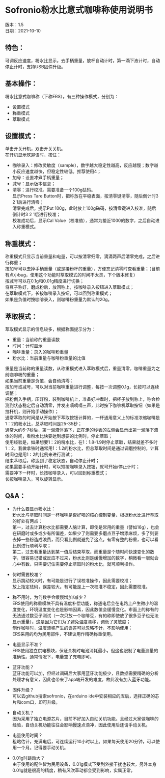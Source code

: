 # Sofronio粉水比意式咖啡称使用说明书
版本：1.5<br />
日期：2021-10-10<br />

## 特色：
可调反应速度，粉水比显示，去手柄重量，放杯自动计时，第一滴下液计时，自动停止计时，支持USB固件升级。<br />

## 基本操作：
粉水比意式咖啡称（下称ERS），有三种操作模式，分别为：<br />
* 设置模式
* 称重模式
* 萃取模式

## 设置模式：
单击开关开机，双击开关关机。<br />
在开机显示欢迎语时，按住：<br />
* 咖啡录入：修改灵敏度（sample），数字越大稳定性越高，反应越慢；数字越小反应速度越快，但稳定性较低。推荐使用4；<br />
* 加号：设置冲煮手柄重量；<br />
* 减号：显示版本信息；<br />
* 清零：进行校准。需要准备一个100g砝码。<br />
显示Press Tare Button时，把称放在平稳表面，按清零键清零，随后倒计时3 2 1后进行清零；<br />
清零完成后，提示Put 100g，此时放上100g砝码，按清零键进入校准，随后倒计时3 2 1后进行校准；<br />
校准成功后，显示Cal Value（校准值），通常为接近1000的数字，之后自动进入称重模式。<br />

## 称重模式：
称重模式只显示当前重量和电量，可以按清零归零，滴滴两声后清零完成，之后进行称重；<br />
按加号可以去掉手柄重量（或是接粉杯的重量），方便忘记清零时查看重量；（目前有点小bug，使用这个功能时萃取模式的时间不太灵，下个版本修复）<br />
按减号可以在0.1g和0.01g精度进行切换；<br />
将豆子称好，磨成粉后，放回称上，按咖啡录入按钮进入萃取模式；<br />
在萃取模式下，长按咖啡录入按钮，可以回到称重模式；<br />
如果是负值时按咖啡录入，则咖啡粉重量为默认的20g。<br />

## 萃取模式：
萃取模式显示的信息较多，根据称面提示分为：<br />
* 重量：当前称的重量读数<br />
* 时间：计时显示<br />
* 咖啡重量：录入的咖啡粉重量<br />
* 粉水比：当前重量与咖啡粉重量的比值<br />

重量是当前称的重量读数，从称重模式进入萃取模式后，重量清零，咖啡重量为之前咖啡粉的重量；<br />
如果当前重量是负值，会自动清零；<br />
按加号或减号，可以对当前咖啡重量进行调整，每按一次调整0.1g，长按可以连续调整；<br />
把粉倒入手柄，压好粉，装到咖啡机上，准备好冲煮时，把杯子放到称上，称会检测到状态稳定后自动清零，并发出嘀嘀嘀三声，此时按下咖啡机萃取按钮（如果是拉杆机，则开始手动操作）；<br />
通常萃取的时间是从开始按下萃取按钮计算的，一杯通用意义上的标准浓缩咖啡是1：2的粉水比，总萃取时间是25-35秒；<br />
通常大约6-7秒后，第一滴液体落下，正在走的秒表的左侧会显示出第一滴落下液体的时间，看粉水比快要达到想要的比例时，停止萃取；<br />
使用经验是，如果想要1：2的粉水比，在1：1.8-1.9时停止萃取，结果就差不多时1：2。我做拿铁时通常用1：1.2的粉水比，但总萃取时间是通过调磨控制的，计算时间也是用1：2的比例来进行测试；<br />
结束萃取后，称达到了稳定状态，自动停止计时；<br />
如果需要手动开始计时，可以短按咖啡录入按钮，就可开始/停止计时；<br />
需要冲下一杯时，长按咖啡录入，可以回到称重模式；<br />
长按咖啡录入，可以旋转显示。<br />

## Q&A：
* 为什么要显示粉水比：<br />
粉水比与萃取时间是一杯咖啡是否好喝的核心控制变量，根据粉水比进行萃取的好处有两点：<br />
第一，过去计算粉水比都需要人脑计算，即使是常用的重量（譬如16g），也会在研磨时或多或少有所偏差，如果少了则需要多磨点豆子增添麻烦，多了则要去掉一些粉造成浪费，而只看比例就避免了这点。有零有整的粉重，也可以看比例进行顺利萃取；<br />
第二，过去看重量达到某一值后结束萃取，而重量是个随时间快速变化的数字，很容易记错或反应不过来，粉水比则是缓慢增加的数字，稍微看一眼就会心中有数，只需要记住需要停止萃取时的粉水比，就可顺利操作。<br />


* 何时需要校准？<br />
显示跳动较大时，有可能是进行了误校准操作，因此需要校准；<br />
放上指定砝码，误差较大，有可能是上一次校准不稳定，因此需要校准。<br />

* 称不用时，为何数字会缓慢增加/减少？<br />
ERS使用的称重模块不具有温度补偿功能，称通电后会在电路上产生微小的温度变化，环境温度变化也是影响因素，因此数值会缓慢变化。市面上的称有的无法通过数豆子测试（一次只放一个咖啡豆，有的称即使放了很多豆子也无法显示重量），这是因为它们为了避免温度漂移，调低了灵敏度；<br />
制作咖啡时，温度漂移产生的误差可以忽略不计，不影响使用；<br />
ERS采用的均为民用部件，不建议用作精确称重使用。<br />

* 电量显示不准？<br />
ERS使用独立供电模块，保证关机时电池消耗最小，但这也限制了电量测量的准确性。通常情况下，电量空了充电即可。<br />

* 蓝牙功能？<br />
蓝牙功能可以加，但经过调研后大家用蓝牙功能极少，且数据需要精确的分析处理才有意义，因此也带来了app端开发的难度，故此没有加入蓝牙功能。<br />

* 固件升级？<br />
可以去github搜索sofronio，在arduino ide中安装相应的库后，选择正确的芯片和com口，即可升级。<br />

* 自动关机？<br />
因为采用了独立电源芯片，目前不好加入自动关机功能。且经过大家做咖啡的经验，自动关机功能往往会影响慢速点滴冲，因此使用后还请手动关机。<br />

* 电量使用时间？<br />
粗略估计，充满电后，可连续运行10小时以上。如果每天使用20分钟，可以使用一个月。记得要手动关机。<br />

* 0.01g时跳动大？<br />
由于使用的配件皆为民用设备，0.01g模式下受到外接干扰也较大，另外本身0.01g就是很高的精度，稍有风吹草动都会受到影响，实属正常。<br />
